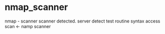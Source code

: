 # nmap_scanner
nmap - scanner scanner detected.
server detect test routine syntax access scan <- namp scanner 
